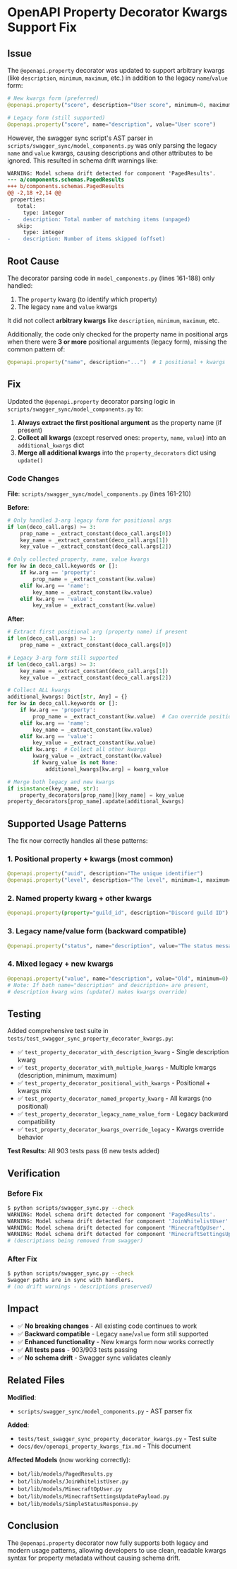 # OpenAPI Property Decorator Kwargs Support Fix

## Issue

The `@openapi.property` decorator was updated to support arbitrary kwargs (like `description`, `minimum`, `maximum`, etc.) in addition to the legacy `name`/`value` form:

```python
# New kwargs form (preferred)
@openapi.property("score", description="User score", minimum=0, maximum=100)

# Legacy form (still supported)
@openapi.property("score", name="description", value="User score")
```

However, the swagger sync script's AST parser in `scripts/swagger_sync/model_components.py` was only parsing the legacy `name` and `value` kwargs, causing descriptions and other attributes to be ignored. This resulted in schema drift warnings like:

```diff
WARNING: Model schema drift detected for component 'PagedResults'.
--- a/components.schemas.PagedResults
+++ b/components.schemas.PagedResults
@@ -2,18 +2,14 @@
 properties:
   total:
     type: integer
-    description: Total number of matching items (unpaged)
   skip:
     type: integer
-    description: Number of items skipped (offset)
```

## Root Cause

The decorator parsing code in `model_components.py` (lines 161-188) only handled:

1. The `property` kwarg (to identify which property)
2. The legacy `name` and `value` kwargs

It did not collect **arbitrary kwargs** like `description`, `minimum`, `maximum`, etc.

Additionally, the code only checked for the property name in positional args when there were **3 or more** positional arguments (legacy form), missing the common pattern of:

```python
@openapi.property("name", description="...")  # 1 positional + kwargs
```

## Fix

Updated the `@openapi.property` decorator parsing logic in `scripts/swagger_sync/model_components.py` to:

1. **Always extract the first positional argument** as the property name (if present)
2. **Collect all kwargs** (except reserved ones: `property`, `name`, `value`) into an `additional_kwargs` dict
3. **Merge all additional kwargs** into the `property_decorators` dict using `update()`

### Code Changes

**File**: `scripts/swagger_sync/model_components.py` (lines 161-210)

**Before**:
```python
# Only handled 3-arg legacy form for positional args
if len(deco_call.args) >= 3:
    prop_name = _extract_constant(deco_call.args[0])
    key_name = _extract_constant(deco_call.args[1])
    key_value = _extract_constant(deco_call.args[2])

# Only collected property, name, value kwargs
for kw in deco_call.keywords or []:
    if kw.arg == 'property':
        prop_name = _extract_constant(kw.value)
    elif kw.arg == 'name':
        key_name = _extract_constant(kw.value)
    elif kw.arg == 'value':
        key_value = _extract_constant(kw.value)
```

**After**:
```python
# Extract first positional arg (property name) if present
if len(deco_call.args) >= 1:
    prop_name = _extract_constant(deco_call.args[0])

# Legacy 3-arg form still supported
if len(deco_call.args) >= 3:
    key_name = _extract_constant(deco_call.args[1])
    key_value = _extract_constant(deco_call.args[2])

# Collect ALL kwargs
additional_kwargs: Dict[str, Any] = {}
for kw in deco_call.keywords or []:
    if kw.arg == 'property':
        prop_name = _extract_constant(kw.value)  # Can override positional
    elif kw.arg == 'name':
        key_name = _extract_constant(kw.value)
    elif kw.arg == 'value':
        key_value = _extract_constant(kw.value)
    elif kw.arg:  # Collect all other kwargs
        kwarg_value = _extract_constant(kw.value)
        if kwarg_value is not None:
            additional_kwargs[kw.arg] = kwarg_value

# Merge both legacy and new kwargs
if isinstance(key_name, str):
    property_decorators[prop_name][key_name] = key_value
property_decorators[prop_name].update(additional_kwargs)
```

## Supported Usage Patterns

The fix now correctly handles all these patterns:

### 1. Positional property + kwargs (most common)
```python
@openapi.property("uuid", description="The unique identifier")
@openapi.property("level", description="The level", minimum=1, maximum=4)
```

### 2. Named property kwarg + other kwargs
```python
@openapi.property(property="guild_id", description="Discord guild ID")
```

### 3. Legacy name/value form (backward compatible)
```python
@openapi.property("status", name="description", value="The status message")
```

### 4. Mixed legacy + new kwargs
```python
@openapi.property("value", name="description", value="Old", minimum=0)
# Note: If both name="description" and description= are present,
# description kwarg wins (update() makes kwargs override)
```

## Testing

Added comprehensive test suite in `tests/test_swagger_sync_property_decorator_kwargs.py`:

- ✅ `test_property_decorator_with_description_kwarg` - Single description kwarg
- ✅ `test_property_decorator_with_multiple_kwargs` - Multiple kwargs (description, minimum, maximum)
- ✅ `test_property_decorator_positional_with_kwargs` - Positional + kwargs mix
- ✅ `test_property_decorator_named_property_kwarg` - All kwargs (no positional)
- ✅ `test_property_decorator_legacy_name_value_form` - Legacy backward compatibility
- ✅ `test_property_decorator_kwargs_override_legacy` - Kwargs override behavior

**Test Results**: All 903 tests pass (6 new tests added)

## Verification

### Before Fix
```bash
$ python scripts/swagger_sync.py --check
WARNING: Model schema drift detected for component 'PagedResults'.
WARNING: Model schema drift detected for component 'JoinWhitelistUser'.
WARNING: Model schema drift detected for component 'MinecraftOpUser'.
WARNING: Model schema drift detected for component 'MinecraftSettingsUpdatePayload'.
# (descriptions being removed from swagger)
```

### After Fix
```bash
$ python scripts/swagger_sync.py --check
Swagger paths are in sync with handlers.
# (no drift warnings - descriptions preserved)
```

## Impact

- ✅ **No breaking changes** - All existing code continues to work
- ✅ **Backward compatible** - Legacy `name`/`value` form still supported
- ✅ **Enhanced functionality** - New kwargs form now works correctly
- ✅ **All tests pass** - 903/903 tests passing
- ✅ **No schema drift** - Swagger sync validates cleanly

## Related Files

**Modified**:
- `scripts/swagger_sync/model_components.py` - AST parser fix

**Added**:
- `tests/test_swagger_sync_property_decorator_kwargs.py` - Test suite
- `docs/dev/openapi_property_kwargs_fix.md` - This document

**Affected Models** (now working correctly):
- `bot/lib/models/PagedResults.py`
- `bot/lib/models/JoinWhitelistUser.py`
- `bot/lib/models/MinecraftOpUser.py`
- `bot/lib/models/MinecraftSettingsUpdatePayload.py`
- `bot/lib/models/SimpleStatusResponse.py`

## Conclusion

The `@openapi.property` decorator now fully supports both legacy and modern usage patterns, allowing developers to use clean, readable kwargs syntax for property metadata without causing schema drift.
